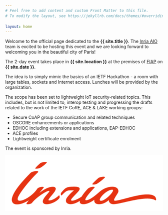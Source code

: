 ```yaml
---
# Feel free to add content and custom Front Matter to this file.
# To modify the layout, see https://jekyllrb.com/docs/themes/#overriding-theme-defaults

layout: home
---
```


Welcome to the official page dedicated to the **{{ site.title }}**.
The [Inria AIO](https://aio.inria.fr/team/) team is excited to be hosting this event and we are looking forward to welcoming you in the beautiful city of Paris!

The 2-day event takes place in **{{ site.location }}** at the premises of [FIAP](https://www.fiap.paris) on **{{ site.date }}**.

The idea is to simply mimic the basics of an IETF Hackathon - a room with large tables, sockets and Internet access.
Lunches will be provided by the organization.

The scope has been set to lightweight IoT security-related topics.
This includes, but is not limited to, interop testing and progressing the drafts related to the work of the IETF CoRE, ACE & LAKE working groups:

* Secure CoAP group communication and related techniques
* OSCORE enhancements or applications
* EDHOC including extensions and applications, EAP-EDHOC
* ACE profiles
* Lightweight certificate enrolment

The event is sponsored by Inria.

![Inria logo](/static/inria_red.png)
